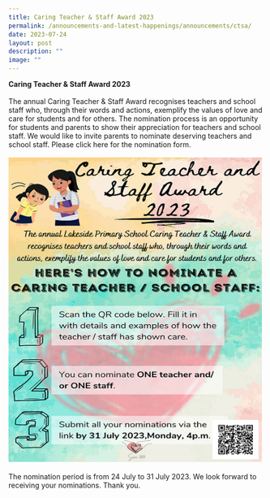 ```yaml
---
title: Caring Teacher & Staff Award 2023
permalink: /announcements-and-latest-happenings/announcements/ctsa/
date: 2023-07-24
layout: post
description: ""
image: ""
---
```

<b>Caring Teacher &amp; Staff Award 2023</b><br><br>
The annual Caring Teacher &amp; Staff Award recognises teachers and school staff who, through their words and actions, exemplify the values of love and care for students and for others. The nomination process is an opportunity for students and parents to show their appreciation for teachers and school staff. We would like to invite parents to nominate deserving teachers and school staff. Please click <a style="text-decoration: none" href="https://forms.gle/E1XJvxih3ByUdsV26" target="_blank">here</a> for the nomination form.<br><br>
<img src="/images/Announcements/ctsa2023.png" style="width: 500px; height: 600px;">
<br><br>
The nomination period is from 24 July to 31 July 2023. We look forward to receiving your nominations. Thank you.